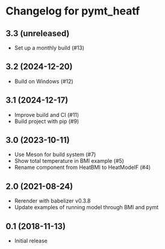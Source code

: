 # Changelog for pymt_heatf

## 3.3 (unreleased)

- Set up a monthly build (#13)

## 3.2 (2024-12-20)

- Build on Windows (#12)

## 3.1 (2024-12-17)

- Improve build and CI (#11)
- Build project with pip (#9)

## 3.0 (2023-10-11)

- Use Meson for build system (#7)
- Show total temperature in BMI example (#5)
- Rename component from HeatBMI to HeatModelF (#4)

## 2.0 (2021-08-24)

- Rerender with babelizer v0.3.8
- Update examples of running model through BMI and pymt

## 0.1 (2018-11-13)

- Initial release

